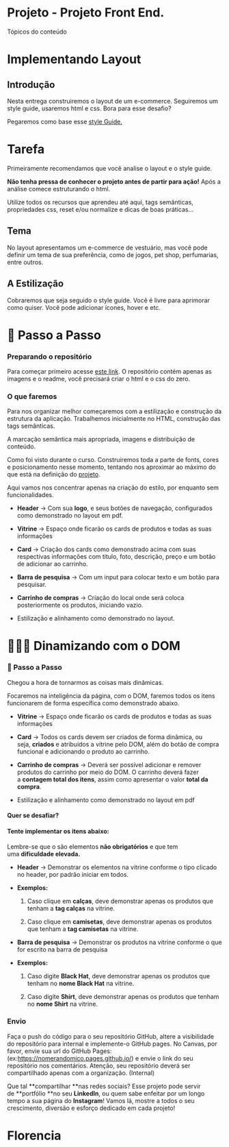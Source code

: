 Projeto - Projeto Front End.
============================

Tópicos do conteúdo

Implementando Layout
====================

Introdução
----------

Nesta entrega construiremos o layout de um e-commerce. Seguiremos um style guide, usaremos html e css. Bora para esse desafio?

Pegaremos como base esse [style Guide.](https://drive.google.com/file/d/1HY46YPKsOQAXj9Wj76tcLKE8K2oV9xv_/view?usp=sharing)

Tarefa
======

Primeiramente recomendamos que você analise o layout e o style guide.

**Não tenha pressa de conhecer o projeto antes de partir para ação!** Após a análise comece estruturando o html.

Utilize todos os recursos que aprendeu até aqui, tags semânticas, propriedades css, reset e/ou normalize e dicas de boas práticas...

Tema
----

No layout apresentamos um e-commerce de vestuário, mas você pode definir um tema de sua preferência, como de jogos, pet shop, perfumarias, entre outros.

A Estilização
-------------

Cobraremos que seja seguido o style guide. Você é livre para aprimorar como quiser. Você pode adicionar ícones, hover e etc.

🐣 Passo a Passo
================

### Preparando o repositório

Para começar primeiro acesse [este link](https://classroom.github.com/a/QZo1QBEL). O repositório contém apenas as imagens e o readme, você precisará criar o html e o css do zero.

### O que faremos

Para nos organizar melhor começaremos com a estilização e construção da estrutura da aplicação. Trabalhemos inicialmente no HTML, construção das tags semânticas.

A marcação semântica mais apropriada, imagens e distribuição de conteúdo.

Como foi visto durante o curso. Construiremos toda a parte de fonts, cores e posicionamento nesse momento, tentando nos aproximar ao máximo do que está na definição do [projeto](https://drive.google.com/file/d/1HY46YPKsOQAXj9Wj76tcLKE8K2oV9xv_/view?usp=sharing).

Aqui vamos nos concentrar apenas na criação do estilo, por enquanto sem funcionalidades.

-   **Header** → Com sua **logo**, e seus botões de navegação, configurados como demonstrado no layout em pdf.

-   **Vitrine** → Espaço onde ficarão os cards de produtos e todas as suas informações

-   **Card** → Criação dos cards como demonstrado acima com suas respectivas informações com título, foto, descrição, preço e um botão de adicionar ao carrinho.

-   **Barra de pesquisa** → Com um input para colocar texto e um botão para pesquisar.

-   **Carrinho de compras** → Criação do local onde será coloca posteriormente os produtos, iniciando vazio.

-   Estilização e alinhamento como demonstrado no layout.

👨🏿‍💻 Dinamizando com o DOM
=============================

### 🐣 Passo a Passo

Chegou a hora de tornarmos as coisas mais dinâmicas.

Focaremos na inteligência da página, com o DOM, faremos todos os itens funcionarem de forma específica como demonstrado abaixo.

-   **Vitrine** → Espaço onde ficarão os cards de produtos e todas as suas informações

-   **Card** → Todos os cards devem ser criados de forma dinâmica, ou seja, **criados** e atribuídos a vitrine pelo DOM, além do botão de compra funcional e adicionando o produto ao carrinho.

-   **Carrinho de compras** → Deverá ser possível adicionar e remover produtos do carrinho por meio do DOM. O carrinho deverá fazer a **contagem total dos itens**, assim como apresentar o valor **total da compra**.

-   Estilização e alinhamento como demonstrado no layout em pdf

#### Quer se desafiar?

#### **Tente implementar os itens abaixo:**

Lembre-se que o são elementos **não obrigatórios** e que tem uma **dificuldade elevada.**

-   **Header** → Demonstrar os elementos na vitrine conforme o tipo clicado no header, por padrão iniciar em todos.

-   **Exemplos:**

    1.  Caso clique em **calças**, deve demonstrar apenas os produtos que tenham a **tag calças** na vitrine.

    2.  Caso clique em **camisetas**, deve demonstrar apenas os produtos que tenham a **tag camisetas** na vitrine.

-   **Barra de pesquisa** → Demonstrar os produtos na vitrine conforme o que for escrito na barra de pesquisa

-   **Exemplos:**

    1.  Caso digite **Black Hat**, deve demonstrar apenas os produtos que tenham no **nome Black Hat** na vitrine.

    2.  Caso digite **Shirt**, deve demonstrar apenas os produtos que tenham no **nome Shirt** na vitrine.

### Envio

Faça o push do código para o seu repositório GitHub, altere a visibilidade do repositório para internal e implemente-o GitHub pages. No Canvas, por favor, envie sua url do GitHub Pages: (ex:https://nomerandomico.pages.github.io/) e envie o link do seu repositório nos comentários. Atenção, seu repositório deverá ser compartilhado apenas com a organização. (Internal)

Que tal **compartilhar **nas redes sociais? Esse projeto pode servir de **portfólio **no seu **LinkedIn**, ou quem sabe enfeitar por um longo tempo a sua página do **Instagram**! Vamos lá, mostre a todos o seu crescimento, diversão e esforço dedicado em cada projeto!
# Florencia
